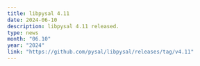 ```yaml
---
title: libpysal 4.11
date: 2024-06-10
description: libpysal 4.11 released.
type: news
month: "06.10"
year: "2024"
link: "https://github.com/pysal/libpysal/releases/tag/v4.11"
---
```

